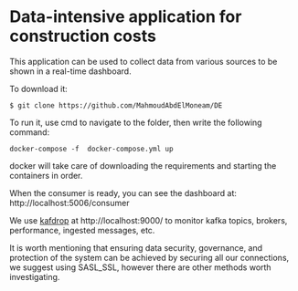 # Data-intensive application for construction costs
This application can be used to collect data from various sources to be shown in a real-time dashboard.

To download it:
```
$ git clone https://github.com/MahmoudAbdElMoneam/DE
```

To run it, use cmd to navigate to the folder, then write the following command:
```
docker-compose -f  docker-compose.yml up
```

docker will take care of downloading the requirements and starting the containers in order.

When the consumer is ready, you can see the dashboard at:
http://localhost:5006/consumer

We use [kafdrop](https://github.com/obsidiandynamics/kafdrop)  at http://localhost:9000/  to monitor kafka topics, brokers, performance, ingested messages, etc.

It is worth mentioning that ensuring data security, governance, and protection of the system can be achieved by securing all our connections, we suggest using SASL_SSL, however there are other methods worth investigating.

